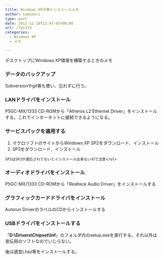 ```yaml
---
title: Windows XPの再インストールメモ
author: tomonori
type: post
date: 2012-11-18T12:47:03+00:00
url: /?p=174
categories:
  - Windows XP
  - メモ

---
```

デスクトップにWindows XP環境を構築するときのメモ

### データのバックアップ

Subversionやgit等も使い、忘れずに行う。

### LANドライバをインストール

P5GC-MX/1333 CD-ROMから「Atheros L2 Ethernet Driver」をインストールする。これでインターネットに接続できるようになる。

### サービスパックを適用する

  1. マクロソフトのサイトからWindows XP SP2をダウンロード、インストール
  2. SP3をダウンロード、インストール
  
    SP3はSP2が適応されてないとインストール出来ないので注意</ol> 

### オーディオドライバをインストール

P5GC-MX/1333 CD-ROMから「Realteck Audio Driver」をインストールする

### グラフィックカードドライバをインストール

Autorun DriverのラベルのCDからインストールする

### USBドライバをインストールする

「**D:\Drivers\Chipset\Inf**」のフォルダ内のsetup.exeを実行する。それ以外は宣伝用のソフトなのでいじらない。

後は適宜Lhaz等をインストールする。